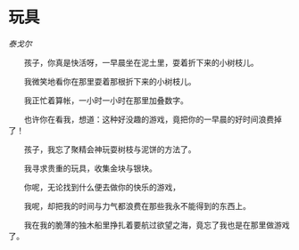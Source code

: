 # 玩具

*泰戈尔*

　　孩子，你真是快活呀，一早晨坐在泥土里，耍着折下来的小树枝儿。

　　我微笑地看你在那里耍着那根折下来的小树枝儿。

　　我正忙着算帐，一小时一小时在那里加叠数字。

　　也许你在看我，想道：这种好没趣的游戏，竟把你的一早晨的好时间浪费掉了！

　　孩子，我忘了聚精会神玩耍树枝与泥饼的方法了。

　　我寻求贵重的玩具，收集金块与银块。

　　你呢，无论找到什么便去做你的快乐的游戏，

　　我呢，却把我的时间与力气都浪费在那些我永不能得到的东西上。

　　我在我的脆薄的独木船里挣扎着要航过欲望之海，竟忘了我也是在那里做游戏了。